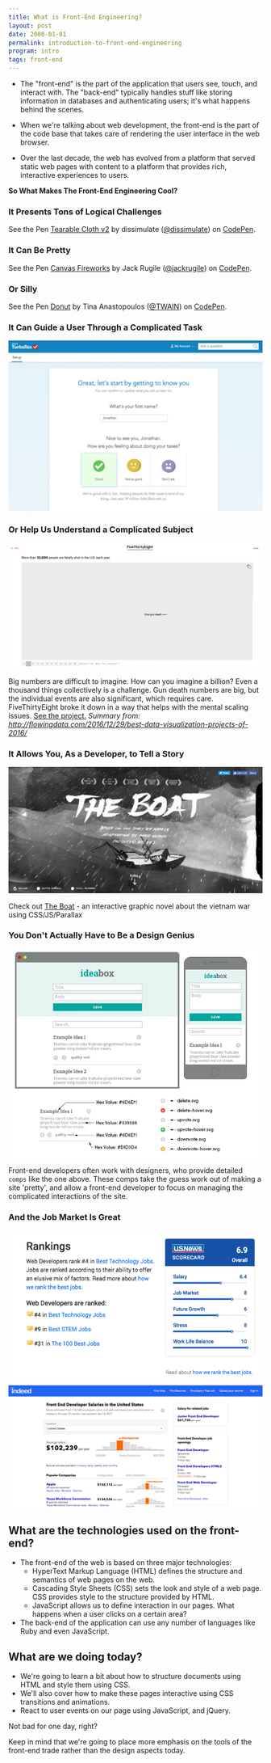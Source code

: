 ```yaml
---
title: What is Front-End Engineering?
layout: post
date: 2000-01-01
permalink: introduction-to-front-end-engineering
program: intro
tags: front-end
---
```


- The "front-end" is the part of the application that users see, touch, and interact with. The "back-end" typically handles stuff like storing information in databases and authenticating users; it's what happens behind the scenes.

- When we're talking about web development, the front-end is the part of the code base that takes care of rendering the user interface in the web browser.

- Over the last decade, the web has evolved from a platform that served static web pages with content to a platform that provides rich, interactive experiences to users.

**So What Makes The Front-End Engineering Cool?**

### It Presents Tons of Logical Challenges

<p data-height="500" data-theme-id="23788" data-slug-hash="eZxEBO" data-default-tab="result" data-user="dissimulate" data-embed-version="2" data-pen-title="Tearable Cloth v2" class="codepen">See the Pen <a href="http://codepen.io/dissimulate/pen/eZxEBO/">Tearable Cloth v2</a> by dissimulate (<a href="http://codepen.io/dissimulate">@dissimulate</a>) on <a href="http://codepen.io">CodePen</a>.</p>
<script async src="https://production-assets.codepen.io/assets/embed/ei.js"></script>

### It Can Be Pretty
<p data-height="500" data-theme-id="23788" data-slug-hash="acAgx" data-default-tab="result" data-user="jackrugile" data-embed-version="2" data-pen-title="Canvas Fireworks" class="codepen">See the Pen <a href="http://codepen.io/jackrugile/pen/acAgx/">Canvas Fireworks</a> by Jack Rugile (<a href="http://codepen.io/jackrugile">@jackrugile</a>) on <a href="http://codepen.io">CodePen</a>.</p>
<script async src="https://production-assets.codepen.io/assets/embed/ei.js"></script>

### Or Silly

<p data-height="500" data-theme-id="23788" data-slug-hash="VpJVgx" data-default-tab="result" data-user="TWAIN" data-embed-version="2" data-pen-title="Donut" class="codepen">See the Pen <a href="http://codepen.io/TWAIN/pen/VpJVgx/">Donut</a> by Tina Anastopoulos (<a href="http://codepen.io/TWAIN">@TWAIN</a>) on <a href="http://codepen.io">CodePen</a>.</p>
<script async src="https://production-assets.codepen.io/assets/embed/ei.js"></script>

### It Can Guide a User Through a Complicated Task

![turbo tax guides a user](/images/turbo-tax.jpg)

### Or Help Us Understand a Complicated Subject

![FiveThirtyEight Gun Violence statistics](/images/gun-america.png)

Big numbers are difficult to imagine. How can you imagine a billion? Even a thousand things collectively is a challenge. Gun death numbers are big, but the individual events are also significant, which requires care. FiveThirtyEight broke it down in a way that helps with the mental scaling issues. [See the project.](http://fivethirtyeight.com/features/gun-deaths/)
<cite>Summary from: http://flowingdata.com/2016/12/29/best-data-visualization-projects-of-2016/</cite>

### It Allows You, As a Developer, to Tell a Story

![the boat image](/images/the-boat.png)

Check out [The Boat](http://www.sbs.com.au/theboat/) - an interactive graphic novel about the vietnam war using CSS/JS/Parallax

### You Don't Actually Have to Be a Design Genius

![An image of a typical comp - with mobile and desktop layouts - hex values and images for all the icons](/images/comp.jpeg)

Front-end developers often work with designers, who provide detailed `comps` like the one above. These comps take the guess work out of making a site 'pretty', and allow a front-end developer to focus on managing the complicated interactions of the site.

### And the Job Market Is Great

![From April 9th, 2017 - US News ranks web developers highly as #4 best technology job and #31 Best Jobs period. Work life balance is the highest ranking](/images/ranking1.png)
![From April 9th, 2017 - indeed.com estimates the average salary for a front end developer is 102,239 in the US](/images/ranking2.png)

## What are the technologies used on the front-end?

- The front-end of the web is based on three major technologies:
  - HyperText Markup Language (HTML) defines the structure and semantics of web pages on the web.
  - Cascading Style Sheets (CSS) sets the look and style of a web page. CSS provides style to the structure provided by HTML.
  - JavaScript allows us to define interaction in our pages. What happens when a user clicks on a certain area?
- The back-end of the application can use any number of languages like Ruby and even JavaScript.

## What are we doing today?

- We're going to learn a bit about how to structure documents using HTML and style them using CSS.
- We'll also cover how to make these pages interactive using CSS transitions and animations.
- React to user events on our page using JavaScript, and jQuery.

Not bad for one day, right?

Keep in mind that we're going to place more emphasis on the tools of the front-end trade rather than the design aspects today.
